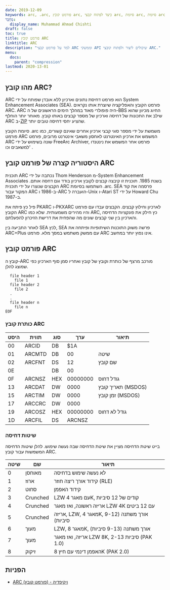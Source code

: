 ```yaml
---
date: 2019-12-09
keywords: arc, .arc, פורמט קובץ arc, כיצד לפתוח קבצי arc, סיומת arc, סיומת arc
מְחַבֵּר:
  display_name: Muhammad Ahmad Chishti
draft: false
toc: true
title: פורמט קובץ ARC
linktitle: ARC
description: "למד על פורמט קבצי ARC וממשקי API שיכולים ליצור ולפתוח קובצי ARC."
menu:
  docs:
    parent: "compression"
lastmod: 2020-13-01
---
```


## מהו קובץ ARC?

ARC הוא פורמט דחיסת נתונים וארכיון ללא אובדן שפותח על ידי System Enhancement Associates (SEA). פורמט הקובץ והאפליקציה שיוצרת אותו נקראים ARC. ARC היה פופולרי מאוד במהלך הימים הראשונים של ה-BBS החיוג מכיוון שהוא שילב את התכונות של דחיסה וארכיון של מספר קבצים באותו קובץ. מאוחר יותר הוחלף ARC ב-[ZIP](/he/compression/zip/) שהציע יחסי דחיסה טובים יותר.

סיומת הקובץ .arc משמשת על ידי מספר סוגי קבצי ארכיון אחרים שאינם קשורים, כמו פורמט ARC המשמש את ארכיון האינטרנט לאחסון משאבי אינטרנט מרובים, פורמט ARC שונה בשימוש על ידי FreeArc Archiver, פורמט אחר המשמש את נינטנדו למשאבים וכו' .

## היסטוריה קצרה של פורמט קובץ ARC

תוכנית ARC נכתבה על ידי Thom Henderson מ-System Enhancement Associates בשנת 1985. תוכנית זו קיבצה קבצים לקובץ ארכיון בודד וגם דחסה אותם. הקבצים שנוצרו על ידי תוכנית ARC השתמשו בסיומת .arc. SEA פרסמה את קוד המקור עבור ARC ב-1986 ו-ARC הועברה ל-Unix ו-Atari ST על ידי Howard Chu ב-1987.

פיל כץ פיתח את PKARC ו-PKXARC לארכיון וחילוץ קבצים. הקבצים עבדו עם פורמט הקובץ ARC והיו מהירים משמעותית. שלא כמו ARC, כץ חילק את פונקציות הדחיסה והארכיון בין שני קבצים שונים מה שהפחית את דרישת הזיכרון להפעלתם.

לאחר התביעה בין SEA לכץ, SEA פרשה משוק התוכנות השיתופיות ופיתחה את ARC+Plus עם ממשק משתמש במסך מלא. פורמט ARC אינו נפוץ יותר במחשב.

## פורמט קובץ ARC

קובץ ה-ARC מורכב מרצף של כותרת וקובץ של קובץ ואחריו סמן סוף הארכיון כפי שמוצג להלן.

```console
  file header 1
    file 1
  file header 2
    file 2
  .
  .
  file header n
    file n
EOF
```

### כותרת קובץ ARC ###

|היסט|תווית|סוג|ערך|תיאור|
|---|---|---|---|---|
|00|ARCID |DB|$1A| |
|01|ARCMTD|DB|00|שיטה|
|02|ARCFNT|DS|12|שם קובץ|
|0E| |DB|00| |
|0F|ARCNSZ|HEX|00000000|גודל דחוס|
|13|ARCDAT|DW|0000|תאריך קובץ (MSDOS)|
|15|ARCTIM|DW|0000|זמן קובץ (MSDOS)|
|17|ARCCRC|DW|0000| |
|19|ARCOSZ|HEX|00000000|גודל לא דחוס|
|1D|ARCFIL|DS|ARCNSZ| |

### שיטות דחיסה ###

בייט שיטת הדחיסה מציין את שיטת הדחיסה שבה נעשה שימוש. להלן שיטות הדחיסה המשמשות עבור קובץ ARC.

|שיטה|שם|תיאור|
|---|---|---|
|0|מאוחסן|לא נעשה שימוש בדחיסה|
|1|ארוז|קידוד אורך ריצה חוזר (RLE)|
|2|סחוט|קידוד האפמן|
|3|Crunched|LZW עם מאגר 4K, קודים של 12 סיביות|
|4|Crunched|אריזה ראשונה, ואז מאגר LZW 4K עם 12 ביטים|
|5|Crunched|אריזה, LZW, מאגר 4K, אורך משתנה (9-12 סיביות)|
|6|מעוך|LZW, מאגר 8K, אורך משתנה (9-13 סיביות)|
|7|מעוך|אריזה, ואז מאגר LZW 8K, 2-13 סיביות (PAK 1.0)|
|8|זיקוק|האפמן דינמי עם חיץ 8K (PAK 2.0)|

## הפניות

- [ARC (פורמט קובץ) - ויקיפדיה](https://en.wikipedia.org/wiki/ARC_(file_format))

